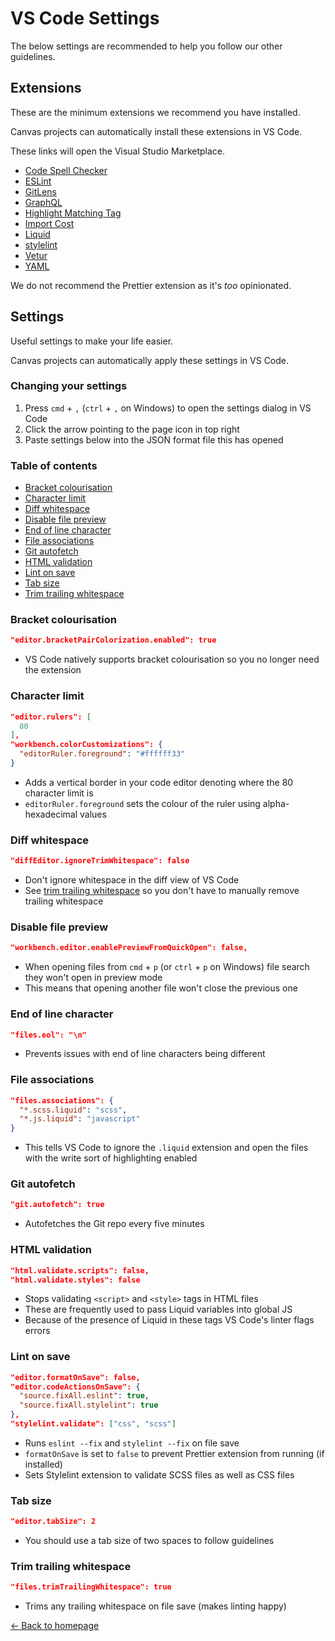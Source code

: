 # VS Code Settings

The below settings are recommended to help you follow our other guidelines.

## Extensions

These are the minimum extensions we recommend you have installed.

Canvas projects can automatically install these extensions in VS Code.

These links will open the Visual Studio Marketplace.

* [Code Spell Checker](https://marketplace.visualstudio.com/items?itemName=streetsidesoftware.code-spell-checker)
* [ESLint](https://marketplace.visualstudio.com/items?itemName=dbaeumer.vscode-eslint)
* [GitLens](https://marketplace.visualstudio.com/items?itemName=eamodio.gitlens)
* [GraphQL](https://marketplace.visualstudio.com/items?itemName=GraphQL.vscode-graphql)
* [Highlight Matching Tag](https://marketplace.visualstudio.com/items?itemName=vincaslt.highlight-matching-tag)
* [Import Cost](https://marketplace.visualstudio.com/items?itemName=wix.vscode-import-cost)
* [Liquid](https://marketplace.visualstudio.com/items?itemName=sissel.shopify-liquid)
* [stylelint](https://marketplace.visualstudio.com/items?itemName=stylelint.vscode-stylelint)
* [Vetur](https://marketplace.visualstudio.com/items?itemName=octref.vetur)
* [YAML](https://marketplace.visualstudio.com/items?itemName=redhat.vscode-yaml)

We do not recommend the Prettier extension as it's _too_ opinionated.

## Settings

Useful settings to make your life easier.

Canvas projects can automatically apply these settings in VS Code.

### Changing your settings

1. Press `cmd` + `,` (`ctrl` + `,` on Windows) to open the settings dialog in VS Code
1. Click the arrow pointing to the page icon in top right
1. Paste settings below into the JSON format file this has opened

### Table of contents

* [Bracket colourisation](#bracket-colourisation)
* [Character limit](#character-limit)
* [Diff whitespace](#diff-whitespace)
* [Disable file preview](#disable-file-preview)
* [End of line character](#end-of-line-character)
* [File associations](#file-associations)
* [Git autofetch](#git-autofetch)
* [HTML validation](#html-validation)
* [Lint on save](#lint-on-save)
* [Tab size](#tab-size)
* [Trim trailing whitespace](#trim-trailing-whitespace)

### Bracket colourisation

```json
"editor.bracketPairColorization.enabled": true
```

* VS Code natively supports bracket colourisation so you no longer need the extension

### Character limit

```json
"editor.rulers": [
  80
],
"workbench.colorCustomizations": {
  "editorRuler.foreground": "#ffffff33"
}
```

* Adds a vertical border in your code editor denoting where the 80 character limit is
* `editorRuler.foreground` sets the colour of the ruler using alpha-hexadecimal values

### Diff whitespace

```json
"diffEditor.ignoreTrimWhitespace": false
```

* Don't ignore whitespace in the diff view of VS Code
* See [trim trailing whitespace](#trim-trailing-whitespace) so you don't have to manually remove trailing whitespace

### Disable file preview

```json
"workbench.editor.enablePreviewFromQuickOpen": false,
```

* When opening files from `cmd` + `p` (or `ctrl` + `p` on Windows) file search they won't open in preview mode
* This means that opening another file won't close the previous one

### End of line character

```json
"files.eol": "\n"
```

* Prevents issues with end of line characters being different

### File associations

```json
"files.associations": {
  "*.scss.liquid": "scss",
  "*.js.liquid": "javascript"
}
```

* This tells VS Code to ignore the `.liquid` extension and open the files with the write sort of highlighting enabled

### Git autofetch

```json
"git.autofetch": true
```

* Autofetches the Git repo every five minutes

### HTML validation

```json
"html.validate.scripts": false,
"html.validate.styles": false
```

* Stops validating `<script>` and `<style>` tags in HTML files
* These are frequently used to pass Liquid variables into global JS
* Because of the presence of Liquid in these tags VS Code's linter flags errors

### Lint on save

```json
"editor.formatOnSave": false,
"editor.codeActionsOnSave": {
  "source.fixAll.eslint": true,
  "source.fixAll.stylelint": true
},
"stylelint.validate": ["css", "scss"]
```

* Runs `eslint --fix` and `stylelint --fix` on file save
* `formatOnSave` is set to `false` to prevent Prettier extension from running (if installed)
* Sets Stylelint extension to validate SCSS files as well as CSS files

### Tab size

```json
"editor.tabSize": 2
```

* You should use a tab size of two spaces to follow guidelines

### Trim trailing whitespace

```json
"files.trimTrailingWhitespace": true
```

* Trims any trailing whitespace on file save (makes linting happy)

[← Back to homepage](../README.md)